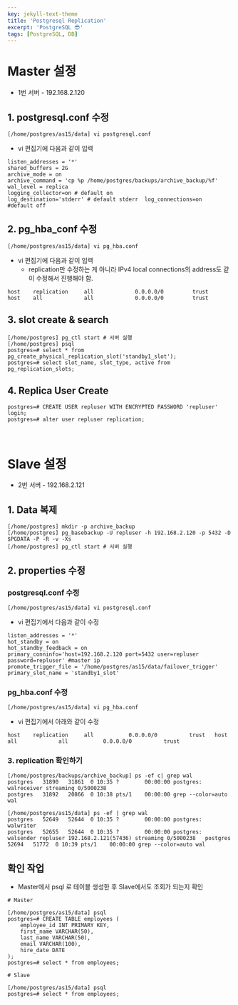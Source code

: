 ```yaml
---
key: jekyll-text-theme
title: 'Postgresql Replication'
excerpt: 'PostgreSQL 😎'
tags: [PostgreSQL, DB]
---
```



# Master 설정
* 1번 서버 - 192.168.2.120

## 1. postgresql.conf 수정

```
[/home/postgres/as15/data] vi postgresql.conf
```

* vi 편집기에 다음과 같이 입력


```
listen_addresses = '*'  
shared_buffers = 2G  
archive_mode = on  
archive_command = 'cp %p /home/postgres/backups/archive_backup/%f'  
wal_level = replica  
logging_collector=on # default on  
log_destination='stderr' # default stderr  log_connections=on  #default off  
```

## 2. pg_hba_conf 수정


```
[/home/postgres/as15/data] vi pg_hba.conf
```

* vi 편집기에 다음과 같이 입력
  * replication만 수정하는 게 아니라 IPv4 local connections의 address도 같이 수정해서 진행해야 함.

```
host    replication     all             0.0.0.0/0         trust  
host    all             all             0.0.0.0/0         trust
```



## 3. slot create & search

```
[/home/postgres] pg_ctl start # 서버 실행  
[/home/postgres] psql  
postgres=# select * from pg_create_physical_replication_slot('standby1_slot');  
postgres=# select slot_name, slot_type, active from pg_replication_slots;  
```


## 4. Replica User Create

```
postgres=# CREATE USER repluser WITH ENCRYPTED PASSWORD 'repluser' login;  
postgres=# alter user repluser replication;
```

<br>

# Slave 설정 
* 2번 서버 - 192.168.2.121

## 1. Data 복제

```
[/home/postgres] mkdir -p archive_backup  
[/home/postgres] pg_basebackup -U repluser -h 192.168.2.120 -p 5432 -D $PGDATA -P -R -v -Xs  
[/home/postgres] pg_ctl start # 서버 실행
```

## 2. properties 수정

### postgresql.conf 수정

```
[/home/postgres/as15/data] vi postgresql.conf
```

* vi 편집기에서 다음과 같이 수정

```
listen_addresses = '*'  
hot_standby = on  
hot_standby_feedback = on  
primary_conninfo='host=192.168.2.120 port=5432 user=repluser password=repluser' #master ip
promote_trigger_file = '/home/postgres/as15/data/failover_trigger'  
primary_slot_name = 'standby1_slot'  
```

### pg_hba.conf 수정

```
[/home/postgres/as15/data] vi pg_hba.conf
```

* vi 편집기에서 아래와 같이 수정

```
host    replication     all           0.0.0.0/0          trust   host    all             all           0.0.0.0/0          trust
```

### 3. replication 확인하기


```
[/home/postgres/backups/archive_backup] ps -ef c| grep wal
postgres   31890   31861  0 10:35 ?        00:00:00 postgres: walreceiver streaming 0/5000238  
postgres   31892   20866  0 10:38 pts/1    00:00:00 grep --color=auto wal 

[/home/postgres/as15/data] ps -ef | grep wal 
postgres   52649   52644  0 10:35 ?        00:00:00 postgres: walwriter  
postgres   52655   52644  0 10:35 ?        00:00:00 postgres: walsender repluser 192.168.2.121(57436) streaming 0/5000238   postgres   52694   51772  0 10:39 pts/1    00:00:00 grep --color=auto wal
```

## **확인 작업**

* Master에서 psql 로 테이블 생성한 후 Slave에서도 조회가 되는지 확인

```
# Master

[/home/postgres/as15/data] psql
postgres=# CREATE TABLE employees (                             
    employee_id INT PRIMARY KEY,
    first_name VARCHAR(50),
    last_name VARCHAR(50),
    email VARCHAR(100),
    hire_date DATE
);
postgres=# select * from employees;
```

```
# Slave

[/home/postgres/as15/data] psql
postgres=# select * from employees;
```


